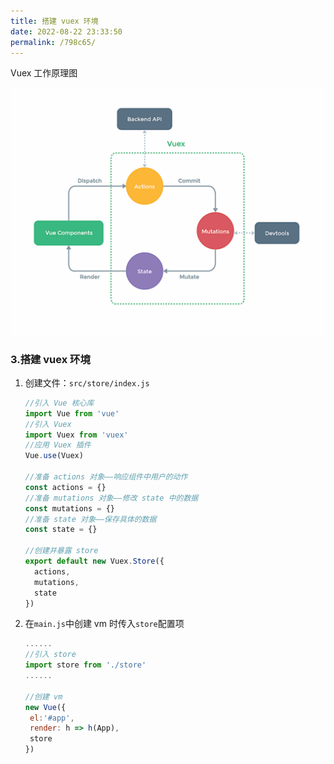 ```yaml
---
title: 搭建 vuex 环境
date: 2022-08-22 23:33:50
permalink: /798c65/
---
```


Vuex 工作原理图

![](../../.vuepress/public/img/vue2+3/008.png)

### 3.搭建 vuex 环境

1. 创建文件：`src/store/index.js`

   ```js
   //引入 Vue 核心库
   import Vue from 'vue'
   //引入 Vuex
   import Vuex from 'vuex'
   //应用 Vuex 插件
   Vue.use(Vuex)

   //准备 actions 对象——响应组件中用户的动作
   const actions = {}
   //准备 mutations 对象——修改 state 中的数据
   const mutations = {}
   //准备 state 对象——保存具体的数据
   const state = {}

   //创建并暴露 store
   export default new Vuex.Store({
     actions,
     mutations,
     state
   })
   ```

2. 在`main.js`中创建 vm 时传入`store`配置项

   ```js
   ......
   //引入 store
   import store from './store'
   ......

   //创建 vm
   new Vue({
   	el:'#app',
   	render: h => h(App),
   	store
   })
   ```
